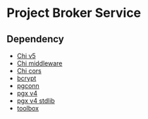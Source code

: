 



# Project Broker Service

## Dependency
- [Chi v5](https://github.com/go-chi/chi)                                                       <BR/>
- [Chi middleware](https://github.com/go-chi/chi)                                               <BR/>
- [Chi cors](https://github.com/go-chi/cors)                                                     <BR/>
- [bcrypt](https://pkg.go.dev/golang.org/x/crypto/bcrypt)                                                       <BR/>
- [pgconn](https://github.com/jackc/pgconn)                                                       <BR/>
- [pgx v4](github.com/jackc/pgx/v4)                                                       <BR/>
- [pgx v4 stdlib](github.com/jackc/pgx/v4/stdlib)                                                <BR/>
- [toolbox](https://github.com/tsawler/toolbox)                       <BR/>